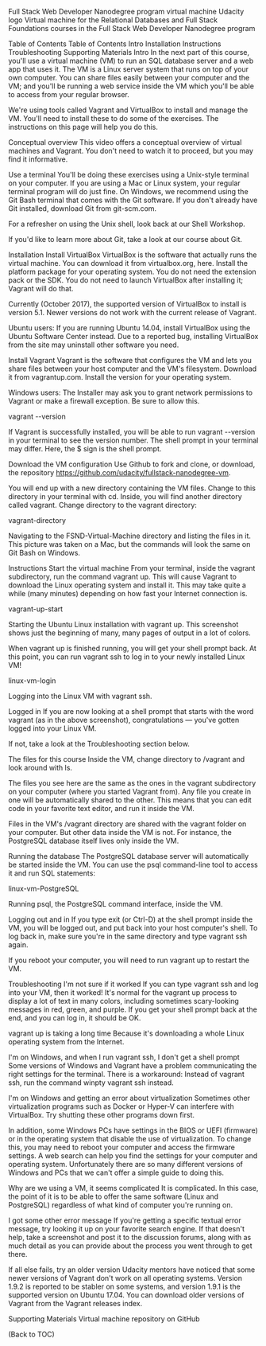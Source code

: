 Full Stack Web Developer Nanodegree program virtual machine
Udacity logo
Virtual machine for the Relational Databases and Full Stack Foundations courses in the Full Stack Web Developer Nanodegree program

Table of Contents
Table of Contents
Intro
Installation
Instructions
Troubleshooting
Supporting Materials
Intro
In the next part of this course, you'll use a virtual machine (VM) to run an SQL database server and a web app that uses it. The VM is a Linux server system that runs on top of your own computer. You can share files easily between your computer and the VM; and you'll be running a web service inside the VM which you'll be able to access from your regular browser.

We're using tools called Vagrant and VirtualBox to install and manage the VM. You'll need to install these to do some of the exercises. The instructions on this page will help you do this.

Conceptual overview
This video offers a conceptual overview of virtual machines and Vagrant. You don't need to watch it to proceed, but you may find it informative.

Use a terminal
You'll be doing these exercises using a Unix-style terminal on your computer. If you are using a Mac or Linux system, your regular terminal program will do just fine. On Windows, we recommend using the Git Bash terminal that comes with the Git software. If you don't already have Git installed, download Git from git-scm.com.

For a refresher on using the Unix shell, look back at our Shell Workshop.

If you'd like to learn more about Git, take a look at our course about Git.

Installation
Install VirtualBox
VirtualBox is the software that actually runs the virtual machine. You can download it from virtualbox.org, here. Install the platform package for your operating system. You do not need the extension pack or the SDK. You do not need to launch VirtualBox after installing it; Vagrant will do that.

Currently (October 2017), the supported version of VirtualBox to install is version 5.1. Newer versions do not work with the current release of Vagrant.

Ubuntu users: If you are running Ubuntu 14.04, install VirtualBox using the Ubuntu Software Center instead. Due to a reported bug, installing VirtualBox from the site may uninstall other software you need.

Install Vagrant
Vagrant is the software that configures the VM and lets you share files between your host computer and the VM's filesystem. Download it from vagrantup.com. Install the version for your operating system.

Windows users: The Installer may ask you to grant network permissions to Vagrant or make a firewall exception. Be sure to allow this.

vagrant --version

If Vagrant is successfully installed, you will be able to run vagrant --version in your terminal to see the version number. The shell prompt in your terminal may differ. Here, the $ sign is the shell prompt.

Download the VM configuration
Use Github to fork and clone, or download, the repository https://github.com/udacity/fullstack-nanodegree-vm.

You will end up with a new directory containing the VM files. Change to this directory in your terminal with cd. Inside, you will find another directory called vagrant. Change directory to the vagrant directory:

vagrant-directory

Navigating to the FSND-Virtual-Machine directory and listing the files in it. This picture was taken on a Mac, but the commands will look the same on Git Bash on Windows.

Instructions
Start the virtual machine
From your terminal, inside the vagrant subdirectory, run the command vagrant up. This will cause Vagrant to download the Linux operating system and install it. This may take quite a while (many minutes) depending on how fast your Internet connection is.

vagrant-up-start

Starting the Ubuntu Linux installation with vagrant up. This screenshot shows just the beginning of many, many pages of output in a lot of colors.

When vagrant up is finished running, you will get your shell prompt back. At this point, you can run vagrant ssh to log in to your newly installed Linux VM!

linux-vm-login

Logging into the Linux VM with vagrant ssh.

Logged in
If you are now looking at a shell prompt that starts with the word vagrant (as in the above screenshot), congratulations — you've gotten logged into your Linux VM.

If not, take a look at the Troubleshooting section below.

The files for this course
Inside the VM, change directory to /vagrant and look around with ls.

The files you see here are the same as the ones in the vagrant subdirectory on your computer (where you started Vagrant from). Any file you create in one will be automatically shared to the other. This means that you can edit code in your favorite text editor, and run it inside the VM.

Files in the VM's /vagrant directory are shared with the vagrant folder on your computer. But other data inside the VM is not. For instance, the PostgreSQL database itself lives only inside the VM.

Running the database
The PostgreSQL database server will automatically be started inside the VM. You can use the psql command-line tool to access it and run SQL statements:

linux-vm-PostgreSQL

Running psql, the PostgreSQL command interface, inside the VM.

Logging out and in
If you type exit (or Ctrl-D) at the shell prompt inside the VM, you will be logged out, and put back into your host computer's shell. To log back in, make sure you're in the same directory and type vagrant ssh again.

If you reboot your computer, you will need to run vagrant up to restart the VM.

Troubleshooting
I'm not sure if it worked
If you can type vagrant ssh and log into your VM, then it worked! It's normal for the vagrant up process to display a lot of text in many colors, including sometimes scary-looking messages in red, green, and purple. If you get your shell prompt back at the end, and you can log in, it should be OK.

vagrant up is taking a long time
Because it's downloading a whole Linux operating system from the Internet.

I'm on Windows, and when I run vagrant ssh, I don't get a shell prompt
Some versions of Windows and Vagrant have a problem communicating the right settings for the terminal. There is a workaround: Instead of vagrant ssh, run the command winpty vagrant ssh instead.

I'm on Windows and getting an error about virtualization
Sometimes other virtualization programs such as Docker or Hyper-V can interfere with VirtualBox. Try shutting these other programs down first.

In addition, some Windows PCs have settings in the BIOS or UEFI (firmware) or in the operating system that disable the use of virtualization. To change this, you may need to reboot your computer and access the firmware settings. A web search can help you find the settings for your computer and operating system. Unfortunately there are so many different versions of Windows and PCs that we can't offer a simple guide to doing this.

Why are we using a VM, it seems complicated
It is complicated. In this case, the point of it is to be able to offer the same software (Linux and PostgreSQL) regardless of what kind of computer you're running on.

I got some other error message
If you're getting a specific textual error message, try looking it up on your favorite search engine. If that doesn't help, take a screenshot and post it to the discussion forums, along with as much detail as you can provide about the process you went through to get there.

If all else fails, try an older version
Udacity mentors have noticed that some newer versions of Vagrant don't work on all operating systems. Version 1.9.2 is reported to be stabler on some systems, and version 1.9.1 is the supported version on Ubuntu 17.04. You can download older versions of Vagrant from the Vagrant releases index.

Supporting Materials
Virtual machine repository on GitHub

(Back to TOC)
